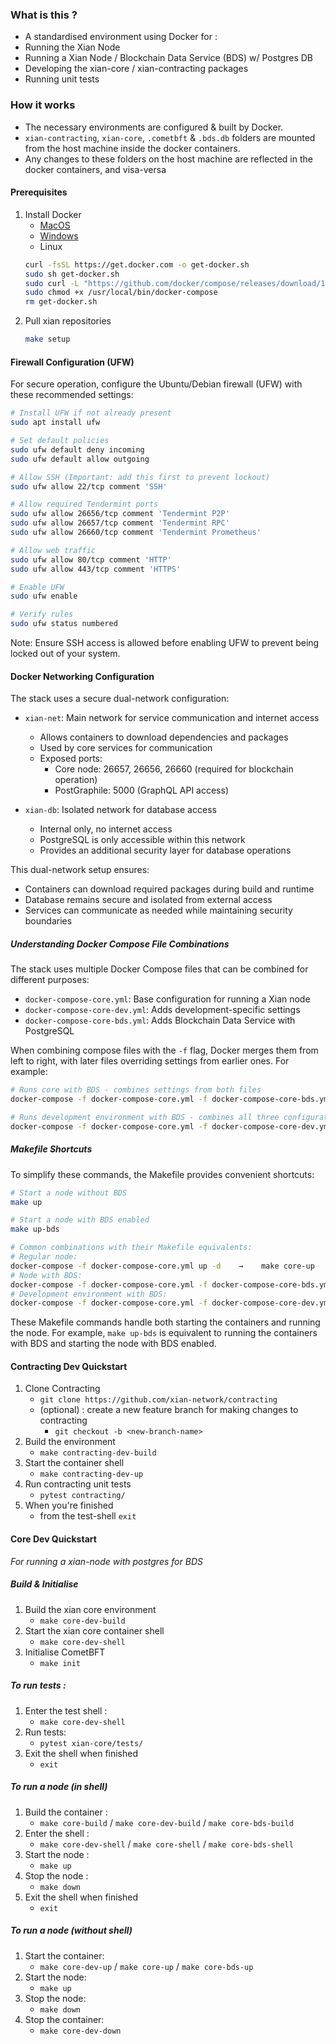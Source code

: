 ### What is this ?
- A standardised environment using Docker for :
- Running the Xian Node
- Running a Xian Node / Blockchain Data Service (BDS) w/ Postgres DB
- Developing the xian-core / xian-contracting packages
- Running unit tests

### How it works
- The necessary environments are configured & built by Docker.
- `xian-contracting`, `xian-core`, `.cometbft` & `.bds.db` folders are mounted from the host machine inside the docker containers.
- Any changes to these folders on the host machine are reflected in the docker containers, and visa-versa

#### Prerequisites
1. Install Docker
    - [MacOS](https://docs.docker.com/desktop/install/mac-install/)
    - [Windows](https://docs.docker.com/desktop/install/windows-install/)
    - Linux
    ```bash
    curl -fsSL https://get.docker.com -o get-docker.sh
    sudo sh get-docker.sh
    sudo curl -L "https://github.com/docker/compose/releases/download/1.29.2/docker-compose-$(uname -s)-$(uname -m)" -o /usr/local/bin/docker-compose
    sudo chmod +x /usr/local/bin/docker-compose
    rm get-docker.sh
    ```
2. Pull xian repositories
    ```bash
    make setup
    ```

#### Firewall Configuration (UFW)
For secure operation, configure the Ubuntu/Debian firewall (UFW) with these recommended settings:

```bash
# Install UFW if not already present
sudo apt install ufw

# Set default policies
sudo ufw default deny incoming
sudo ufw default allow outgoing

# Allow SSH (Important: add this first to prevent lockout)
sudo ufw allow 22/tcp comment 'SSH'

# Allow required Tendermint ports
sudo ufw allow 26656/tcp comment 'Tendermint P2P'
sudo ufw allow 26657/tcp comment 'Tendermint RPC'
sudo ufw allow 26660/tcp comment 'Tendermint Prometheus'

# Allow web traffic
sudo ufw allow 80/tcp comment 'HTTP'
sudo ufw allow 443/tcp comment 'HTTPS'

# Enable UFW
sudo ufw enable

# Verify rules
sudo ufw status numbered
```

Note: Ensure SSH access is allowed before enabling UFW to prevent being locked out of your system.

#### Docker Networking Configuration
The stack uses a secure dual-network configuration:

- `xian-net`: Main network for service communication and internet access
  - Allows containers to download dependencies and packages
  - Used by core services for communication
  - Exposed ports:
    - Core node: 26657, 26656, 26660 (required for blockchain operation)
    - PostGraphile: 5000 (GraphQL API access)

- `xian-db`: Isolated network for database access
  - Internal only, no internet access
  - PostgreSQL is only accessible within this network
  - Provides an additional security layer for database operations

This dual-network setup ensures:
- Containers can download required packages during build and runtime
- Database remains secure and isolated from external access
- Services can communicate as needed while maintaining security boundaries

##### Understanding Docker Compose File Combinations
The stack uses multiple Docker Compose files that can be combined for different purposes:
- `docker-compose-core.yml`: Base configuration for running a Xian node
- `docker-compose-core-dev.yml`: Adds development-specific settings
- `docker-compose-core-bds.yml`: Adds Blockchain Data Service with PostgreSQL

When combining compose files with the `-f` flag, Docker merges them from left to right, with later files overriding settings from earlier ones. For example:
```bash
# Runs core with BDS - combines settings from both files
docker-compose -f docker-compose-core.yml -f docker-compose-core-bds.yml up

# Runs development environment with BDS - combines all three configurations
docker-compose -f docker-compose-core.yml -f docker-compose-core-dev.yml -f docker-compose-core-bds.yml up
```

##### Makefile Shortcuts
To simplify these commands, the Makefile provides convenient shortcuts:

```bash
# Start a node without BDS
make up

# Start a node with BDS enabled
make up-bds

# Common combinations with their Makefile equivalents:
# Regular node:
docker-compose -f docker-compose-core.yml up -d    →    make core-up
# Node with BDS:
docker-compose -f docker-compose-core.yml -f docker-compose-core-bds.yml up -d    →    make core-bds-up
# Development environment with BDS:
docker-compose -f docker-compose-core.yml -f docker-compose-core-dev.yml -f docker-compose-core-bds.yml up -d    →    make core-dev-up
```

These Makefile commands handle both starting the containers and running the node. For example, `make up-bds` is equivalent to running the containers with BDS and starting the node with BDS enabled.

#### Contracting Dev Quickstart
1. Clone Contracting
    - `git clone https://github.com/xian-network/contracting`
    - (optional) : create a new feature branch for making changes to contracting
        - `git checkout -b <new-branch-name>`
2. Build the environment
    - `make contracting-dev-build`
3. Start the container shell
    - `make contracting-dev-up`
4. Run contracting unit tests
    - `pytest contracting/`
5. When you're finished
    - from the test-shell `exit`

#### Core Dev Quickstart

*For running a xian-node with postgres for BDS*

##### Build & Initialise
1. Build the xian core environment
    - `make core-dev-build`
2. Start the xian core container shell
    - `make core-dev-shell`
3. Initialise CometBFT
    - `make init`

##### To run tests :
1. Enter the test shell :
    - `make core-dev-shell`
2. Run tests:
    - `pytest xian-core/tests/`
3. Exit the shell when finished
    - `exit`

##### To run a node (in shell)
1. Build the container :
    - `make core-build` / `make core-dev-build` / `make core-bds-build`
1. Enter the shell :
    - `make core-dev-shell` / `make core-shell` / `make core-bds-shell`
2. Start the node :
    - `make up`
3. Stop the node :
    - `make down`
4. Exit the shell when finished
    - `exit`

##### To run a node (without shell)
1. Start the container:
    - `make core-dev-up` / `make core-up` / `make core-bds-up`
2. Start the node:
    - `make up`
3. Stop the node:
    - `make down`
4. Stop the container:
    - `make core-dev-down`

